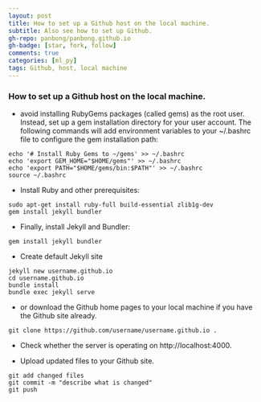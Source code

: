 ```yaml
---
layout: post
title: How to set up a Github host on the local machine.
subtitle: Also see how to set up Github.
gh-repo: panbong/panbong.github.io
gh-badge: [star, fork, follow]
comments: true
categories: [ml_py]
tags: Github, host, local machine
---
```


### How to set up a Github host on the local machine.

- avoid installing RubyGems packages (called gems) as the root user. Instead, set up a gem installation directory for your user account. The following commands will add environment variables to your ~/.bashrc file to configure the gem installation path:

```
echo '# Install Ruby Gems to ~/gems' >> ~/.bashrc
echo 'export GEM_HOME="$HOME/gems"' >> ~/.bashrc
echo 'export PATH="$HOME/gems/bin:$PATH"' >> ~/.bashrc
source ~/.bashrc
```

- Install Ruby and other prerequisites:

```
sudo apt-get install ruby-full build-essential zlib1g-dev
gem install jekyll bundler
```

- Finally, install Jekyll and Bundler:

```
gem install jekyll bundler
```

- Create default Jekyll site

```
jekyll new username.github.io
cd username.github.io
bundle install
bundle exec jekyll serve

```

- or download the Github home pages to your local machine if you have the Github site already.

```
git clone https://github.com/username/username.github.io .
```

- Check whether the server is operating on http://localhost:4000.

- Upload updated files to your Github site.

```
git add changed files
git commit -m "describe what is changed"
git push
```
